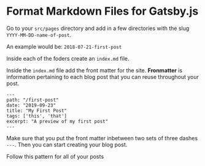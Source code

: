 # Format Markdown Files for Gatsby.js

Go to your `src/pages` directory and add in a few directories with the slug `YYYY-MM-DD-name-of-post`.

An example would be: `2018-07-21-first-post`

Inside each of the foders create an `index.md` file.

Inside the `index.md` file add the front matter for the site. **Fronmatter** is information pertaining to each blog post that you can reuse throughout your post.

```YML
---
path: "/first-post"
date: "2019-09-23"
title: "My First Post"
tags: ['this', 'that']
excerpt: "A preview of my first post"
---
```
Make sure that you put the front matter inbetween two sets of three dashes `---`.
Then you can start creating your blog post.

Follow this pattern for all of your posts